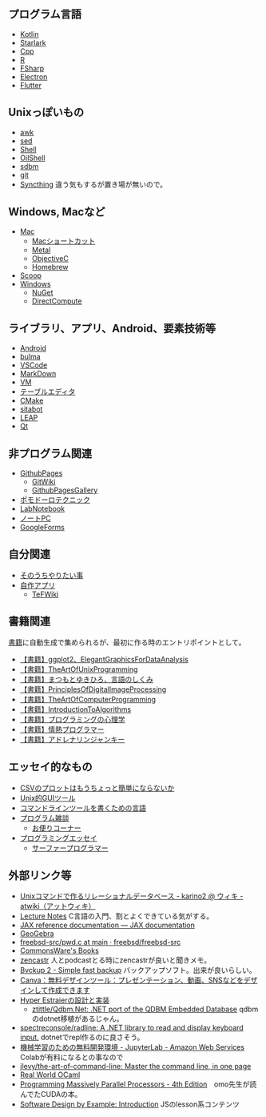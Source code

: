 ## プログラム言語

- [Kotlin](Kotlin.md)
- [Starlark](Starlark.md)
- [Cpp](Cpp.md)
- [R](R.md)
- [FSharp](FSharp.md)
- [Electron](Electron.md)
- [Flutter](Flutter.md)

## Unixっぽいもの

- [awk](awk.md)
- [sed](sed.md)
- [Shell](Shell.md)
- [OilShell](OilShell.md)
- [sdbm](sdbm.md)
- [git](git.md)
- [Syncthing](Syncthing.md) 違う気もするが置き場が無いので。

## Windows, Macなど

- [Mac](Mac.md)
   - [Macショートカット](Macショートカット.md)
   - [Metal](Metal.md)
   - [ObjectiveC](ObjectiveC.md)
   - [Homebrew](Homebrew.md)
- [Scoop](Scoop.md)
- [Windows](Windows.md)
  - [NuGet](NuGet.md)
  - [DirectCompute](DirectCompute.md)

## ライブラリ、アプリ、Android、要素技術等

- [Android](Android.md)
- [bulma](bulma.md)
- [VSCode](VSCode.md)
- [MarkDown](MarkDown.md)
- [VM](VM.md)
- [テーブルエディタ](テーブルエディタ.md)
- [CMake](CMake.md)
- [sitabot](sitabot.md)
- [LEAP](LEAP.md)
- [Qt](Qt.md)

## 非プログラム関連

- [GithubPages](GithubPages.md)
  - [GitWiki](GitWiki.md)
  - [GithubPagesGallery](GithubPagesGallery.md)
- [ポモドーロテクニック](ポモドーロテクニック.md)
- [LabNotebook](LabNotebook.md)
- [ノートPC](ノートPC.md)
- [GoogleForms](GoogleForms.md)

## 自分関連

- [そのうちやりたい事](そのうちやりたい事.md)
- [自作アプリ](自作アプリ.md)
  - [TeFWiki](TeFWiki.md)

## 書籍関連

[書籍](書籍.md)に自動生成で集められるが、最初に作る時のエントリポイントとして。

- [【書籍】ggplot2、ElegantGraphicsForDataAnalysis](【書籍】ggplot2、ElegantGraphicsForDataAnalysis.md)
- [【書籍】TheArtOfUnixProgramming](【書籍】TheArtOfUnixProgramming.md)
- [【書籍】まつもとゆきひろ、言語のしくみ](【書籍】まつもとゆきひろ、言語のしくみ.md)
- [【書籍】PrinciplesOfDigitalImageProcessing](【書籍】PrinciplesOfDigitalImageProcessing.md)
- [【書籍】TheArtOfComputerProgramming](【書籍】TheArtOfComputerProgramming.md)
- [【書籍】IntroductionToAlgorithms](【書籍】IntroductionToAlgorithms.md)
- [【書籍】プログラミングの心理学](【書籍】プログラミングの心理学.md)
- [【書籍】情熱プログラマー](【書籍】情熱プログラマー.md)
- [【書籍】アドレナリンジャンキー](【書籍】アドレナリンジャンキー.md)

## エッセイ的なもの

- [CSVのプロットはもうちょっと簡単にならないか](CSVのプロットはもうちょっと簡単にならないか.md)
- [Unix的GUIツール](Unix的GUIツール.md)
- [コマンドラインツールを書くための言語](コマンドラインツールを書くための言語.md)
- [プログラム雑談](プログラム雑談.md)
   - [お便りコーナー](お便りコーナー.md)
- [プログラミングエッセイ](プログラミングエッセイ.md)
   - [サーファープログラマー](サーファープログラマー.md)

## 外部リンク等

- [Unixコマンドで作るリレーショナルデータベース - karino2 @ ウィキ - atwiki（アットウィキ）](https://w.atwiki.jp/karino2/pages/42.html)
- [Lecture Notes](https://tcs.c.titech.ac.jp/csbook/c_lang/index.html) C言語の入門、割とよくできている気がする。
- [JAX reference documentation — JAX documentation](https://jax.readthedocs.io/en/latest/index.html)
- [GeoGebra](GeoGebra.md)
- [freebsd-src/pwd.c at main · freebsd/freebsd-src](https://github.com/freebsd/freebsd-src/blob/main/bin/pwd/pwd.c)
- [CommonsWare's Books](https://commonsware.com/catalog)
- [zencastr](https://zencastr.com/) 人とpodcastとる時にzencastrが良いと聞きメモ。
- [Bvckup 2 - Simple fast backup](https://bvckup2.com/) バックアップソフト。出来が良いらしい。
- [Canva：無料デザインツール：プレゼンテーション、動画、SNSなどをデザインして作成できます](https://www.canva.com/ja_jp/)
- [Hyper Estraierの設計と実装](https://www.slideshare.net/rawwell/hyper-estraier-presentation)
   - [ztittle/Qdbm.Net: .NET port of the QDBM Embedded Database](https://github.com/ztittle/Qdbm.Net) qdbmのdotnet移植があるじゃん。
- [spectreconsole/radline: A .NET library to read and display keyboard input.](https://github.com/spectreconsole/radline) dotnetでrepl作るのに良さそう。
- [機械学習のための無料開発環境 - JupyterLab - Amazon Web Services](https://aws.amazon.com/jp/sagemaker/studio-lab/) Colabが有料になるとの事なので
- [jlevy/the-art-of-command-line: Master the command line, in one page](https://github.com/jlevy/the-art-of-command-line)
- [Real World OCaml](https://dev.realworldocaml.org/toc.html)
- [Programming Massively Parallel Processors - 4th Edition](https://www.elsevier.com/books/programming-massively-parallel-processors/hwu/978-0-323-91231-0)　omo先生が読んでたCUDAの本。
- [Software Design by Example: Introduction](https://third-bit.com/sdxjs/introduction/) JSのlesson系コンテンツ